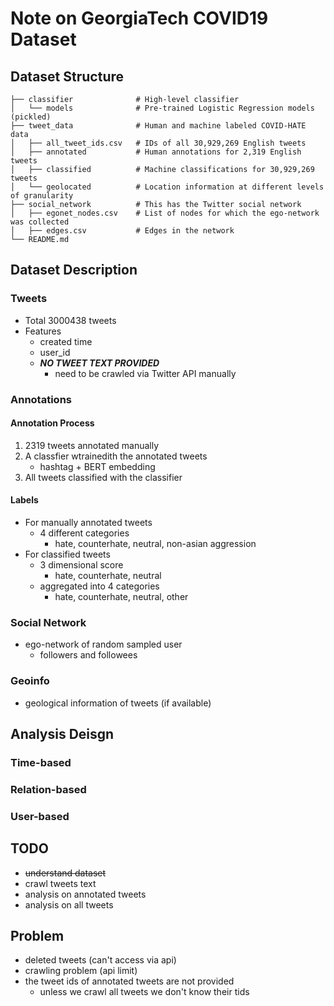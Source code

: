 # Note on GeorgiaTech COVID19 Dataset

## Dataset Structure
    ├── classifier              # High-level classifier
    │   └── models              # Pre-trained Logistic Regression models (pickled)
    ├── tweet_data              # Human and machine labeled COVID-HATE data
    │   ├── all_tweet_ids.csv   # IDs of all 30,929,269 English tweets
    │   ├── annotated           # Human annotations for 2,319 English tweets
    │   ├── classified          # Machine classifications for 30,929,269 tweets 
    │   └── geolocated          # Location information at different levels of granularity
    ├── social_network          # This has the Twitter social network
    │   ├── egonet_nodes.csv    # List of nodes for which the ego-network was collected
    │   ├── edges.csv           # Edges in the network
    └── README.md

## Dataset Description
### Tweets
* Total 3000438 tweets
* Features
    * created time
    * user_id
    * ***NO TWEET TEXT PROVIDED***
        * need to be crawled via Twitter API manually

### Annotations
#### Annotation Process
1. 2319 tweets annotated manually
2. A classfier  wtrainedith the annotated tweets
    * hashtag + BERT embedding
3. All tweets classified with the classifier

#### Labels

* For manually annotated tweets
    * 4 different categories
        * hate, counterhate, neutral, non-asian aggression
* For classified tweets
    * 3 dimensional score
        * hate, counterhate, neutral
    * aggregated into 4 categories
        * hate, counterhate, neutral, other

### Social Network
* ego-network of random sampled user
    * followers and followees

### Geoinfo
* geological information of tweets (if available)

## Analysis Deisgn
### Time-based
### Relation-based
### User-based

## TODO
* ~~understand dataset~~
* crawl tweets text
* analysis on annotated tweets
* analysis on all tweets

## Problem
* deleted tweets (can't access via api)
* crawling problem (api limit)
* the tweet ids of annotated tweets are not provided
    * unless we crawl all tweets we don't know their tids